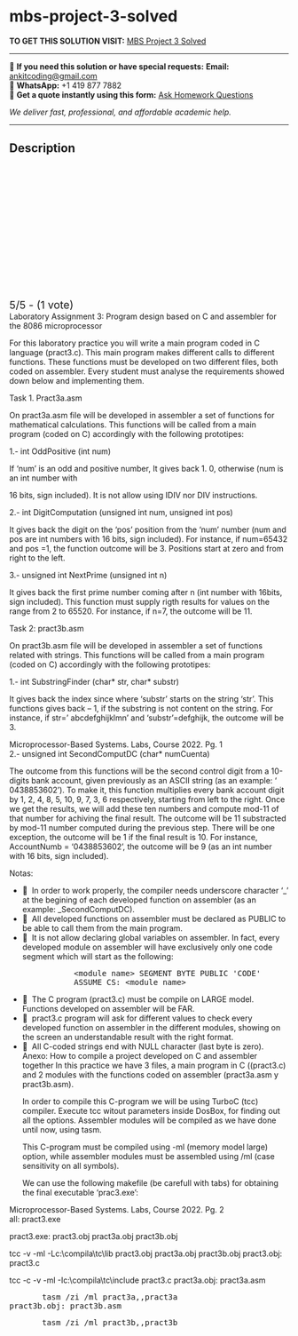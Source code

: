 # mbs-project-3-solved
**TO GET THIS SOLUTION VISIT:** [MBS Project 3 Solved](https://www.ankitcodinghub.com/product/mbs-project-3-solved/)


---

📩 **If you need this solution or have special requests:** **Email:** ankitcoding@gmail.com  
📱 **WhatsApp:** +1 419 877 7882  
📄 **Get a quote instantly using this form:** [Ask Homework Questions](https://www.ankitcodinghub.com/services/ask-homework-questions/)

*We deliver fast, professional, and affordable academic help.*

---

<h2>Description</h2>



<div class="kk-star-ratings kksr-auto kksr-align-center kksr-valign-top" data-payload="{&quot;align&quot;:&quot;center&quot;,&quot;id&quot;:&quot;94269&quot;,&quot;slug&quot;:&quot;default&quot;,&quot;valign&quot;:&quot;top&quot;,&quot;ignore&quot;:&quot;&quot;,&quot;reference&quot;:&quot;auto&quot;,&quot;class&quot;:&quot;&quot;,&quot;count&quot;:&quot;1&quot;,&quot;legendonly&quot;:&quot;&quot;,&quot;readonly&quot;:&quot;&quot;,&quot;score&quot;:&quot;5&quot;,&quot;starsonly&quot;:&quot;&quot;,&quot;best&quot;:&quot;5&quot;,&quot;gap&quot;:&quot;4&quot;,&quot;greet&quot;:&quot;Rate this product&quot;,&quot;legend&quot;:&quot;5\/5 - (1 vote)&quot;,&quot;size&quot;:&quot;24&quot;,&quot;title&quot;:&quot;MBS Project 3 Solved&quot;,&quot;width&quot;:&quot;138&quot;,&quot;_legend&quot;:&quot;{score}\/{best} - ({count} {votes})&quot;,&quot;font_factor&quot;:&quot;1.25&quot;}">

<div class="kksr-stars">

<div class="kksr-stars-inactive">
            <div class="kksr-star" data-star="1" style="padding-right: 4px">


<div class="kksr-icon" style="width: 24px; height: 24px;"></div>
        </div>
            <div class="kksr-star" data-star="2" style="padding-right: 4px">


<div class="kksr-icon" style="width: 24px; height: 24px;"></div>
        </div>
            <div class="kksr-star" data-star="3" style="padding-right: 4px">


<div class="kksr-icon" style="width: 24px; height: 24px;"></div>
        </div>
            <div class="kksr-star" data-star="4" style="padding-right: 4px">


<div class="kksr-icon" style="width: 24px; height: 24px;"></div>
        </div>
            <div class="kksr-star" data-star="5" style="padding-right: 4px">


<div class="kksr-icon" style="width: 24px; height: 24px;"></div>
        </div>
    </div>

<div class="kksr-stars-active" style="width: 138px;">
            <div class="kksr-star" style="padding-right: 4px">


<div class="kksr-icon" style="width: 24px; height: 24px;"></div>
        </div>
            <div class="kksr-star" style="padding-right: 4px">


<div class="kksr-icon" style="width: 24px; height: 24px;"></div>
        </div>
            <div class="kksr-star" style="padding-right: 4px">


<div class="kksr-icon" style="width: 24px; height: 24px;"></div>
        </div>
            <div class="kksr-star" style="padding-right: 4px">


<div class="kksr-icon" style="width: 24px; height: 24px;"></div>
        </div>
            <div class="kksr-star" style="padding-right: 4px">


<div class="kksr-icon" style="width: 24px; height: 24px;"></div>
        </div>
    </div>
</div>


<div class="kksr-legend" style="font-size: 19.2px;">
            5/5 - (1 vote)    </div>
    </div>
<div class="page" title="Page 1">
<div class="layoutArea">
<div class="column">
Laboratory Assignment 3: Program design based on C and assembler for the 8086 microprocessor

For this laboratory practice you will write a main program coded in C language (pract3.c). This main program makes different calls to different functions. These functions must be developed on two different files, both coded on assembler. Every student must analyse the requirements showed down below and implementing them.

Task 1. Pract3a.asm

On pract3a.asm file will be developed in assembler a set of functions for mathematical calculations. This functions will be called from a main program (coded on C) accordingly with the following prototipes:

1.- int OddPositive (int num)

If ‘num’ is an odd and positive number, It gives back 1. 0, otherwise (num is an int number with

16 bits, sign included). It is not allow using IDIV nor DIV instructions.

2.- int DigitComputation (unsigned int num, unsigned int pos)

It gives back the digit on the ‘pos’ position from the ‘num’ number (num and pos are int numbers with 16 bits, sign included). For instance, if num=65432 and pos =1, the function outcome will be 3. Positions start at zero and from right to the left.

3.- unsigned int NextPrime (unsigned int n)

It gives back the first prime number coming after n (int number with 16bits, sign included). This function must supply rigth results for values on the range from 2 to 65520. For instance, if n=7, the outcome will be 11.

Task 2: pract3b.asm

On pract3b.asm file will be developed in assembler a set of functions related with strings. This functions will be called from a main program (coded on C) accordingly with the following prototipes:

1.- int SubstringFinder (char* str, char* substr)

It gives back the index since where ‘substr’ starts on the string ‘str’. This functions gives back – 1, if the substring is not content on the string. For instance, if str=’ abcdefghijklmn’ and ‘substr’=defghijk, the outcome will be 3.

</div>
</div>
<div class="layoutArea">
<div class="column">
Microprocessor-Based Systems. Labs, Course 2022. Pg. 1

</div>
</div>
</div>
<div class="page" title="Page 2">
<div class="layoutArea">
<div class="column">
2.- unsigned int SecondComputDC (char* numCuenta)

The outcome from this functions will be the second control digit from a 10-digits bank account, given previously as an ASCII string (as an example: ‘ 0438853602’). To make it, this function multiplies every bank account digit by 1, 2, 4, 8, 5, 10, 9, 7, 3, 6 respectively, starting from left to the right. Once we get the results, we will add these ten numbers and compute mod-11 of that number for achiving the final result. The outcome will be 11 substracted by mod-11 number computed during the previous step. There will be one exception, the outcome will be 1 if the final result is 10. For instance, AccountNumb = ‘0438853602’, the outcome will be 9 (as an int number with 16 bits, sign included).

Notas:

<ul>
<li> &nbsp;In order to work properly, the compiler needs underscore character ‘_’ at the begining of each developed function on assembler (as an example: _SecondComputDC).</li>
<li> &nbsp;All developed functions on assembler must be declared as PUBLIC to be able to call them from the main program.</li>
<li> &nbsp;It is not allow declaring global variables on assembler. In fact, every developed module on assembler will have exclusively only one code segment which will start as the following:
<pre>           &lt;module name&gt; SEGMENT BYTE PUBLIC 'CODE'
           ASSUME CS: &lt;module name&gt;
</pre>
</li>
<li> &nbsp;The C program (pract3.c) must be compile on LARGE model. Functions developed on assembler will be FAR.</li>
<li> &nbsp;pract3.c program will ask for different values to check every developed function on assembler in the different modules, showing on the screen an understandable result with the right format.</li>
<li> &nbsp;All C-coded strings end with NULL character (last byte is zero). Anexo: How to compile a project developed on C and assembler together
In this practice we have 3 files, a main program in C ((pract3.c) and 2 modules with the functions coded on assembler (pract3a.asm y pract3b.asm).

In order to compile this C-program we will be using TurboC (tcc) compiler. Execute tcc witout parameters inside DosBox, for finding out all the options. Assembler modules will be compiled as we have done until now, using tasm.

This C-program must be compiled using -ml (memory model large) option, while assembler modules must be assembled using /ml (case sensitivity on all symbols).

We can use the following makefile (be carefull with tabs) for obtaining the final executable ‘prac3.exe’:
</li>
</ul>
</div>
</div>
<div class="layoutArea">
<div class="column">
Microprocessor-Based Systems. Labs, Course 2022. Pg. 2

</div>
</div>
</div>
<div class="page" title="Page 3">
<div class="layoutArea">
<div class="column">
all: pract3.exe

pract3.exe: pract3.obj pract3a.obj pract3b.obj

tcc -v -ml -Lc:\compila\tc\lib pract3.obj pract3a.obj pract3b.obj pract3.obj: pract3.c

tcc -c -v -ml -Ic:\compila\tc\include pract3.c pract3a.obj: pract3a.asm

<pre>       tasm /zi /ml pract3a,,pract3a
pract3b.obj: pract3b.asm
</pre>
<pre>       tasm /zi /ml pract3b,,pract3b
</pre>
</div>
</div>
</div>
